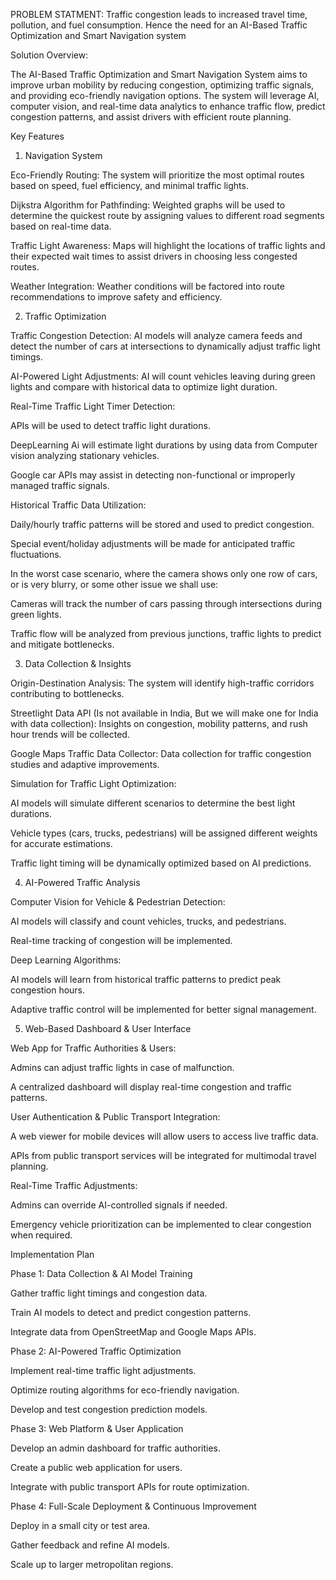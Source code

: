 PROBLEM STATMENT: Traffic congestion leads to increased travel time, pollution, and fuel consumption.
Hence the need for an AI-Based Traffic Optimization and Smart Navigation system

Solution Overview: 

The AI-Based Traffic Optimization and Smart Navigation System aims to improve urban mobility by reducing congestion, optimizing traffic signals, and providing eco-friendly navigation options. The system will leverage AI, computer vision, and real-time data analytics to enhance traffic flow, predict congestion patterns, and assist drivers with efficient route planning.

Key Features

1. Navigation System

Eco-Friendly Routing: The system will prioritize the most optimal routes based on speed, fuel efficiency, and minimal traffic lights.

Dijkstra Algorithm for Pathfinding: Weighted graphs will be used to determine the quickest route by assigning values to different road segments based on real-time data.

Traffic Light Awareness: Maps will highlight the locations of traffic lights and their expected wait times to assist drivers in choosing less congested routes.

Weather Integration: Weather conditions will be factored into route recommendations to improve safety and efficiency.



2. Traffic Optimization

Traffic Congestion Detection: AI models will analyze camera feeds and detect the number of cars at intersections to dynamically adjust traffic light timings.

AI-Powered Light Adjustments: AI will count vehicles leaving during green lights and compare with historical data to optimize light duration.

Real-Time Traffic Light Timer Detection:

APIs will be used to detect traffic light durations.

DeepLearning Ai will estimate light durations by using data from Computer vision analyzing stationary vehicles.

Google car APIs may assist in detecting non-functional or improperly managed traffic signals.

Historical Traffic Data Utilization:

Daily/hourly traffic patterns will be stored and used to predict congestion.

Special event/holiday adjustments will be made for anticipated traffic fluctuations.


In the worst case scenario, where the camera shows only one row of cars, or is very blurry, or some other issue we shall use:

Cameras will track the number of cars passing through intersections during green lights.

Traffic flow will be analyzed from previous junctions, traffic lights to predict and mitigate bottlenecks.


3. Data Collection & Insights

Origin-Destination Analysis: The system will identify high-traffic corridors contributing to bottlenecks.

Streetlight Data API (Is not available in India, But we will make one for India with data collection): Insights on congestion, mobility patterns, and rush hour trends will be collected.

Google Maps Traffic Data Collector: Data collection for traffic congestion studies and adaptive improvements.

Simulation for Traffic Light Optimization:

AI models will simulate different scenarios to determine the best light durations.

Vehicle types (cars, trucks, pedestrians) will be assigned different weights for accurate estimations.

Traffic light timing will be dynamically optimized based on AI predictions.


4. AI-Powered Traffic Analysis

Computer Vision for Vehicle & Pedestrian Detection:

AI models will classify and count vehicles, trucks, and pedestrians.

Real-time tracking of congestion will be implemented.

Deep Learning Algorithms:

AI models will learn from historical traffic patterns to predict peak congestion hours.

Adaptive traffic control will be implemented for better signal management.


5. Web-Based Dashboard & User Interface

Web App for Traffic Authorities & Users:

Admins can adjust traffic lights in case of malfunction.

A centralized dashboard will display real-time congestion and traffic patterns.

User Authentication & Public Transport Integration:

A web viewer for mobile devices will allow users to access live traffic data.

APIs from public transport services will be integrated for multimodal travel planning.


Real-Time Traffic Adjustments:

Admins can override AI-controlled signals if needed.

Emergency vehicle prioritization can be implemented to clear congestion when required.



Implementation Plan

Phase 1: Data Collection & AI Model Training

Gather traffic light timings and congestion data.

Train AI models to detect and predict congestion patterns.

Integrate data from OpenStreetMap and Google Maps APIs.

Phase 2: AI-Powered Traffic Optimization

Implement real-time traffic light adjustments.

Optimize routing algorithms for eco-friendly navigation.

Develop and test congestion prediction models.

Phase 3: Web Platform & User Application

Develop an admin dashboard for traffic authorities.

Create a public web application for users.

Integrate with public transport APIs for route optimization.

Phase 4: Full-Scale Deployment & Continuous Improvement

Deploy in a small city or test area.

Gather feedback and refine AI models.

Scale up to larger metropolitan regions.
